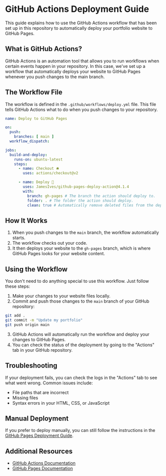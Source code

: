 # GitHub Actions Deployment Guide

This guide explains how to use the GitHub Actions workflow that has been set up in this repository to automatically deploy your portfolio website to GitHub Pages.

## What is GitHub Actions?

GitHub Actions is an automation tool that allows you to run workflows when certain events happen in your repository. In this case, we've set up a workflow that automatically deploys your website to GitHub Pages whenever you push changes to the main branch.

## The Workflow File

The workflow is defined in the `.github/workflows/deploy.yml` file. This file tells GitHub Actions what to do when you push changes to your repository.

```yaml
name: Deploy to GitHub Pages

on:
  push:
    branches: [ main ]
  workflow_dispatch:

jobs:
  build-and-deploy:
    runs-on: ubuntu-latest
    steps:
      - name: Checkout 🛎️
        uses: actions/checkout@v2

      - name: Deploy 🚀
        uses: JamesIves/github-pages-deploy-action@4.1.4
        with:
          branch: gh-pages # The branch the action should deploy to.
          folder: . # The folder the action should deploy.
          clean: true # Automatically remove deleted files from the deploy branch
```

## How It Works

1. When you push changes to the `main` branch, the workflow automatically starts.
2. The workflow checks out your code.
3. It then deploys your website to the `gh-pages` branch, which is where GitHub Pages looks for your website content.

## Using the Workflow

You don't need to do anything special to use this workflow. Just follow these steps:

1. Make your changes to your website files locally.
2. Commit and push those changes to the `main` branch of your GitHub repository:

```bash
git add .
git commit -m "Update my portfolio"
git push origin main
```

3. GitHub Actions will automatically run the workflow and deploy your changes to GitHub Pages.
4. You can check the status of the deployment by going to the "Actions" tab in your GitHub repository.

## Troubleshooting

If your deployment fails, you can check the logs in the "Actions" tab to see what went wrong. Common issues include:

- File paths that are incorrect
- Missing files
- Syntax errors in your HTML, CSS, or JavaScript

## Manual Deployment

If you prefer to deploy manually, you can still follow the instructions in the [GitHub Pages Deployment Guide](GITHUB_PAGES_DEPLOYMENT.md).

## Additional Resources

- [GitHub Actions Documentation](https://docs.github.com/en/actions)
- [GitHub Pages Documentation](https://docs.github.com/en/pages)